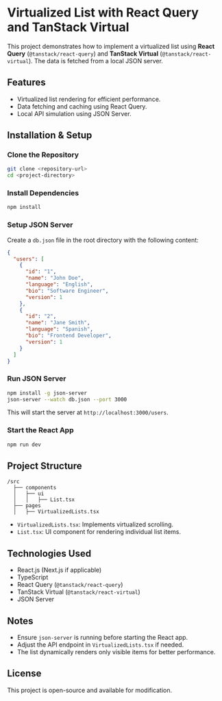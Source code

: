 # Virtualized List with React Query and TanStack Virtual

This project demonstrates how to implement a virtualized list using **React Query** (`@tanstack/react-query`) and **TanStack Virtual** (`@tanstack/react-virtual`). The data is fetched from a local JSON server.

## Features
- Virtualized list rendering for efficient performance.
- Data fetching and caching using React Query.
- Local API simulation using JSON Server.

## Installation & Setup

### Clone the Repository
```sh
git clone <repository-url>
cd <project-directory>
```

### Install Dependencies
```sh
npm install
```

### Setup JSON Server
Create a `db.json` file in the root directory with the following content:

```json
{
  "users": [
    {
      "id": "1",
      "name": "John Doe",
      "language": "English",
      "bio": "Software Engineer",
      "version": 1
    },
    {
      "id": "2",
      "name": "Jane Smith",
      "language": "Spanish",
      "bio": "Frontend Developer",
      "version": 1
    }
  ]
}
```

### Run JSON Server
```sh
npm install -g json-server
json-server --watch db.json --port 3000
```
This will start the server at `http://localhost:3000/users`.

### Start the React App
```sh
npm run dev
```

## Project Structure
```
/src
  ├── components
  │   ├── ui
  │   │   ├── List.tsx
  ├── pages
  │   ├── VirtualizedLists.tsx
```
- `VirtualizedLists.tsx`: Implements virtualized scrolling.
- `List.tsx`: UI component for rendering individual list items.

## Technologies Used
- React.js (Next.js if applicable)
- TypeScript
- React Query (`@tanstack/react-query`)
- TanStack Virtual (`@tanstack/react-virtual`)
- JSON Server

## Notes
- Ensure `json-server` is running before starting the React app.
- Adjust the API endpoint in `VirtualizedLists.tsx` if needed.
- The list dynamically renders only visible items for better performance.

## License
This project is open-source and available for modification.

